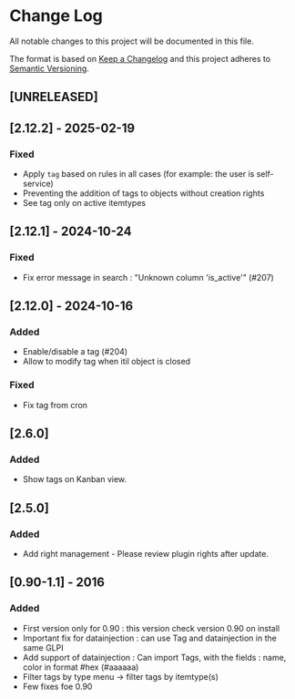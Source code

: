 # Change Log

All notable changes to this project will be documented in this file.

The format is based on [Keep a Changelog](http://keepachangelog.com/)
and this project adheres to [Semantic Versioning](http://semver.org/).

## [UNRELEASED]

## [2.12.2] - 2025-02-19

### Fixed

- Apply `tag`  based on rules in all cases (for example: the user is self-service)
- Preventing the addition of tags to objects without creation rights
- See tag only on active itemtypes

## [2.12.1] - 2024-10-24

### Fixed

- Fix error message in search : "Unknown column 'is_active'" (#207)

## [2.12.0] - 2024-10-16

### Added

- Enable/disable a tag (#204)
- Allow to modify tag when itil object is closed

### Fixed

- Fix tag from cron

## [2.6.0]

### Added

- Show tags on Kanban view.

## [2.5.0]

### Added

- Add right management - Please review plugin rights after update.


## [0.90-1.1] - 2016

### Added

- First version only for 0.90 : this version check version 0.90 on install
- Important fix for datainjection : can use Tag and datainjection in the same GLPI
- Add support of datainjection : Can import Tags, with the fields : name, color in format #hex (#aaaaaa)
- Filter tags by type menu -> filter tags by itemtype(s)
- Few fixes foe 0.90
